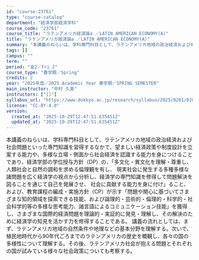 ```yaml
---
id: "course:23761"
type: "course-catalog"
department: "経済学部経済学科"
course_code: "23761"
course_title: "ラテンアメリカ経済論a ／LATIN AMERICAN ECONOMY(A)"
title: "ラテンアメリカ経済論a ／LATIN AMERICAN ECONOMY(A)"
summary: "本講義のねらいは、学科専門科目として、ラテンアメリカ地域の政治経済および社会問題といった専門知識を習得するなかで、望ましい経済政策や制度設計を立案する能力や、多様な立場・側面から社会経済を認識する能力を身につけることであり、経済学部の学位授…"
tags: []
campus: ""
term: ""
period: "金2／Fri 2"
course_type: "春学期／Spring"
credits: 2
year: "2025年度／2025 Academic Year 春学期／SPRING SEMESTER"
main_instructor: "中村 久美"
instructors: ["[]"]
syllabus_url: "https://www.dokkyo.ac.jp/research/syllabus/2025/0201/0201_23761_ja_JP.html"
license: "CC-BY-4.0"
version:
  created_at: "2025-10-29T12:47:51.635451Z"
  updated_at: "2025-10-29T12:47:51.635451Z"
---
```

本講義のねらいは、学科専門科目として、ラテンアメリカ地域の政治経済および社会問題といった専門知識を習得するなかで、望ましい経済政策や制度設計を立案する能力や、多様な立場・側面から社会経済を認識する能力を身につけることであり、経済学部の学位授与方針（DP）の、「多文化・異文化を理解・尊重し、人類社会と自然の調和を求める倫理観を有し、 現実社会に発生する多種多様な諸問題を広く経済学の視点から分析し、経済学の専門知識を修得して問題解決を図ることを通じて自己を発展させ、 社会に貢献する能力を身に付け」ること、および、教育課程の編成・実施方針（CP）が示す「問題や関心に基づいてさまざまな知的領域を探索できる技能、および論理的・芸術的・倫理的・科学的・社会科学的等の多様な思考能力、諸言語によるコミュニケーション技能」を獲得し、さまざまな国際的経済問題を理論的・実証的に発見・理解し、その解決のために経済学の知見を活かす力を修得することである。 講義の流れとしては、まず、ラテンアメリカ地域の自然条件や地理などの基本分野を理解する。次いで、植民地時代から90年代ごろまでのラテンアメリカの歴史を概観し、各々の国の多様性について理解する。その後、ラテンアメリカ社会が抱える問題とそれぞれの国が試みている様々な社会政策についても考察する。
